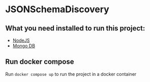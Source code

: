# JSONSchemaDiscovery

## What you need installed to run this project:
* [NodeJS](http://nodejs.org)
* [Mongo DB](https://www.mongodb.org)


## Run docker compose

Run `docker compose up` to run the project in a docker container

